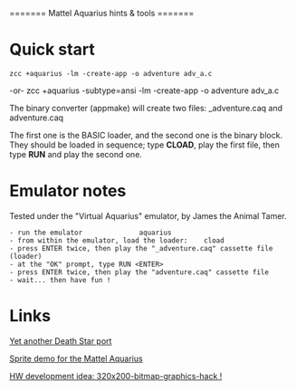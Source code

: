 ======= Mattel Aquarius hints & tools =======




# Quick start

    zcc +aquarius -lm -create-app -o adventure adv_a.c
-or-
    zcc +aquarius -subtype=ansi -lm -create-app -o adventure adv_a.c

The binary converter (appmake) will create two files: _adventure.caq and adventure.caq


The first one is the BASIC loader, and the second one is the binary block.
They should be loaded in sequence; type **CLOAD**, play the first file, then type **RUN** and play the second one.


# Emulator notes

Tested under the "Virtual Aquarius" emulator, by James the Animal Tamer.

	- run the emulator				aquarius
	- from within the emulator, load the loader:	cload
	- press ENTER twice, then play the "_adventure.caq" cassette file (loader)
	- at the "OK" prompt, type RUN <ENTER>
	- press ENTER twice, then play the "adventure.caq" cassette file
	- wait... then have fun !

# Links

[Yet another Death Star port](http://atariage.com/forums/topic/173559-intellivision-homebrew-istar-wip/)

[Sprite demo for the Mattel Aquarius](http://www.atariage.com/forums/topic/173909-aquarius-sprite-demo-complied-using-the-z88dk-devkit/)

[HW development idea: 320x200-bitmap-graphics-hack !](http://atariage.com/forums/topic/233221-aquarius-320x200-bitmap-graphics-hack/)

